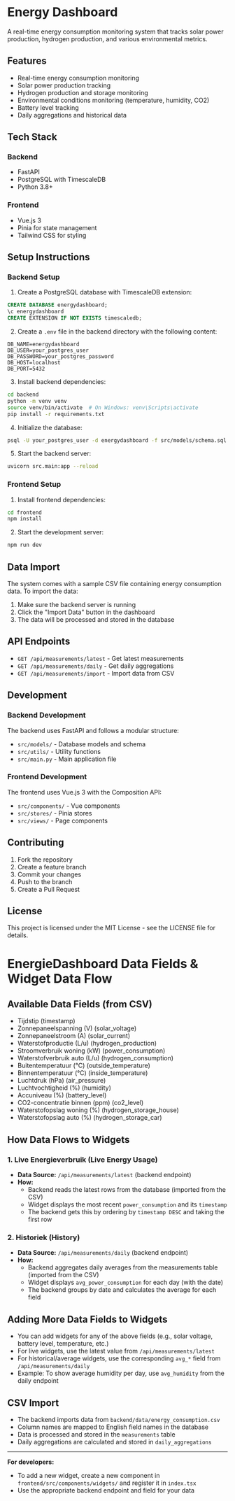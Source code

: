 # Energy Dashboard

A real-time energy consumption monitoring system that tracks solar power production, hydrogen production, and various environmental metrics.

## Features

- Real-time energy consumption monitoring
- Solar power production tracking
- Hydrogen production and storage monitoring
- Environmental conditions monitoring (temperature, humidity, CO2)
- Battery level tracking
- Daily aggregations and historical data

## Tech Stack

### Backend
- FastAPI
- PostgreSQL with TimescaleDB
- Python 3.8+

### Frontend
- Vue.js 3
- Pinia for state management
- Tailwind CSS for styling

## Setup Instructions

### Backend Setup

1. Create a PostgreSQL database with TimescaleDB extension:
```sql
CREATE DATABASE energydashboard;
\c energydashboard
CREATE EXTENSION IF NOT EXISTS timescaledb;
```

2. Create a `.env` file in the backend directory with the following content:
```
DB_NAME=energydashboard
DB_USER=your_postgres_user
DB_PASSWORD=your_postgres_password
DB_HOST=localhost
DB_PORT=5432
```

3. Install backend dependencies:
```bash
cd backend
python -m venv venv
source venv/bin/activate  # On Windows: venv\Scripts\activate
pip install -r requirements.txt
```

4. Initialize the database:
```bash
psql -U your_postgres_user -d energydashboard -f src/models/schema.sql
```

5. Start the backend server:
```bash
uvicorn src.main:app --reload
```

### Frontend Setup

1. Install frontend dependencies:
```bash
cd frontend
npm install
```

2. Start the development server:
```bash
npm run dev
```

## Data Import

The system comes with a sample CSV file containing energy consumption data. To import the data:

1. Make sure the backend server is running
2. Click the "Import Data" button in the dashboard
3. The data will be processed and stored in the database

## API Endpoints

- `GET /api/measurements/latest` - Get latest measurements
- `GET /api/measurements/daily` - Get daily aggregations
- `GET /api/measurements/import` - Import data from CSV

## Development

### Backend Development

The backend uses FastAPI and follows a modular structure:
- `src/models/` - Database models and schema
- `src/utils/` - Utility functions
- `src/main.py` - Main application file

### Frontend Development

The frontend uses Vue.js 3 with the Composition API:
- `src/components/` - Vue components
- `src/stores/` - Pinia stores
- `src/views/` - Page components

## Contributing

1. Fork the repository
2. Create a feature branch
3. Commit your changes
4. Push to the branch
5. Create a Pull Request

## License

This project is licensed under the MIT License - see the LICENSE file for details.

# EnergieDashboard Data Fields & Widget Data Flow

## Available Data Fields (from CSV)

- Tijdstip (timestamp)
- Zonnepaneelspanning (V) (solar_voltage)
- Zonnepaneelstroom (A) (solar_current)
- Waterstofproductie (L/u) (hydrogen_production)
- Stroomverbruik woning (kW) (power_consumption)
- Waterstofverbruik auto (L/u) (hydrogen_consumption)
- Buitentemperatuur (°C) (outside_temperature)
- Binnentemperatuur (°C) (inside_temperature)
- Luchtdruk (hPa) (air_pressure)
- Luchtvochtigheid (%) (humidity)
- Accuniveau (%) (battery_level)
- CO2-concentratie binnen (ppm) (co2_level)
- Waterstofopslag woning (%) (hydrogen_storage_house)
- Waterstofopslag auto (%) (hydrogen_storage_car)

## How Data Flows to Widgets

### 1. Live Energieverbruik (Live Energy Usage)
- **Data Source:** `/api/measurements/latest` (backend endpoint)
- **How:**
  - Backend reads the latest rows from the database (imported from the CSV)
  - Widget displays the most recent `power_consumption` and its `timestamp`
  - The backend gets this by ordering by `timestamp DESC` and taking the first row

### 2. Historiek (History)
- **Data Source:** `/api/measurements/daily` (backend endpoint)
- **How:**
  - Backend aggregates daily averages from the measurements table (imported from the CSV)
  - Widget displays `avg_power_consumption` for each day (with the date)
  - The backend groups by date and calculates the average for each field

## Adding More Data Fields to Widgets
- You can add widgets for any of the above fields (e.g., solar voltage, battery level, temperature, etc.)
- For live widgets, use the latest value from `/api/measurements/latest`
- For historical/average widgets, use the corresponding `avg_*` field from `/api/measurements/daily`
- Example: To show average humidity per day, use `avg_humidity` from the daily endpoint

## CSV Import
- The backend imports data from `backend/data/energy_consumption.csv`
- Column names are mapped to English field names in the database
- Data is processed and stored in the `measurements` table
- Daily aggregations are calculated and stored in `daily_aggregations`

---

**For developers:**
- To add a new widget, create a new component in `frontend/src/components/widgets/` and register it in `index.tsx`
- Use the appropriate backend endpoint and field for your data 